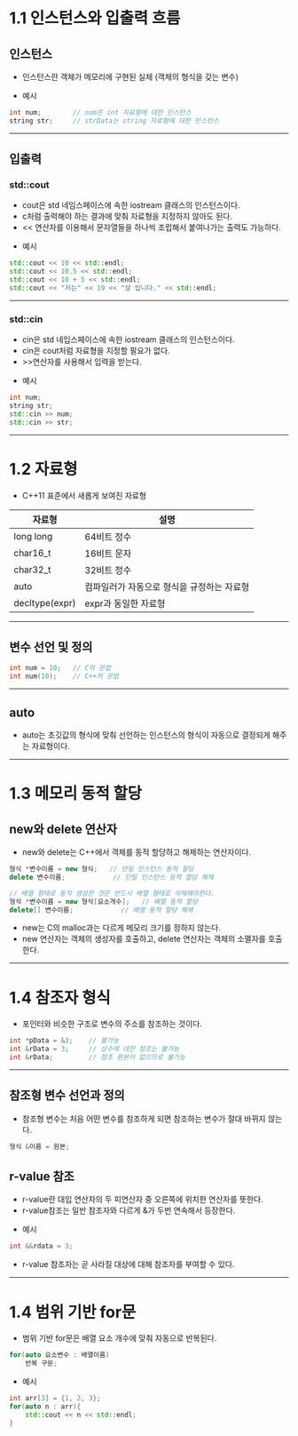 # __1.1 인스턴스와 입출력 흐름__
## 인스턴스
- 인스턴스란 객체가 메모리에 구현된 실체 (객체의 형식을 갖는 변수)
+ 예시
```C++
int num;        // num은 int 자료형에 대한 인스턴스
string str;     // strData는 string 자료형에 대한 인스턴스
```
---
## 입출력
### std::cout
- cout은 std 네임스페이스에 속한 iostream 클래스의 인스턴스이다.
- c처럼 출력해야 하는 결과에 맞춰 자료형을 지정하지 않아도 된다.
- << 연산자를 이용해서 문자열들을 하나씩 조립해서 붙여나가는 출력도 가능하다.
+ 예시
```C++
std::cout << 10 << std::endl;
std::cout << 10.5 << std::endl;
std::cout << 10 + 5 << std::endl;
std::cout << "저는" << 19 << "살 입니다." << std::endl;
```
---
### std::cin
- cin은 std 네입스페이스에 속한 iostream 클래스의 인스턴스이다.
- cin은 cout처럼 자료형을 지정할 필요가 없다.
- \>>연산자를 사용해서 입력을 받는다.
+ 예시
```C++
int num;
string str;
std::cin >> num;
std::cin >> str;
```
---
# __1.2 자료형__
- C++11 표준에서 새롭게 보여진 자료형

자료형|설명
---|---
long long|64비트 정수
char16_t|16비트 문자
char32_t|32비트 정수
auto|컴파일러가 자동으로 형식을 규정하는 자료형
decltype(expr)|expr과 동일한 자료형
---
## 변수 선언 및 정의
```C++
int num = 10;   // C의 문법
int num(10);    // C++의 문법
```
---
## auto
- auto는 초깃값의 형식에 맞춰 선언하는 인스턴스의 형식이 자동으로 결정되게 해주는 자료형이다.
---
# __1.3 메모리 동적 할당__
## new와 delete 연산자
- new와 delete는 C++에서 객체를 동적 할당하고 해제하는 연산자이다.
```C++
형식 *변수이름 = new 형식;   // 단일 인스턴스 동적 할당
delete 변수이름;            // 단일 인스턴스 동적 할당 해제

// 배열 형태로 동적 생성한 것은 반드시 배열 형태로 삭제해야한다.
형식 *변수이름 = new 형식[요소개수];   // 배열 동적 할당
delete[] 변수이름;            // 배열 동적 할당 해제
```
- new는 C의 malloc과는 다르게 메모리 크기를 정하지 않는다.
- new 연산자는 객체의 생성자를 호출하고, delete 연산자는 객체의 소멸자를 호출한다.
---
# __1.4 참조자 형식__
- 포인터와 비슷한 구조로 변수의 주소를 참조하는 것이다.
```C++
int *pData = &3;    // 불가능
int &rData = 3;     // 상수에 대한 참조는 불가능
int &rData;         // 참조 원본이 없으므로 불가능
```
---
## 참조형 변수 선언과 정의
- 참조형 변수는 처음 어떤 변수를 참조하게 되면 참조하는 변수가 절대 바뀌지 않는다.
```C++
형식 &이름 = 원본;
```
## r-value 참조
- r-value란 대입 연산자의 두 피연산자 중 오른쪽에 위치한 연산자를 뜻한다.
- r-value참조는 일반 참조자와 다르게 &가 두번 연속해서 등장한다.
+ 예시
```C++
int &&rdata = 3;
```
- r-value 참조자는 곧 사라질 대상에 대해 참조자를 부여할 수 있다.
---
# __1.4 범위 기반 for문__
- 범위 기반 for문은 배열 요소 개수에 맞춰 자동으로 반복된다.
```C++
for(auto 요소변수 : 배열이름)
    반복 구문;
```
+ 예시
```C++
int arr[3] = {1, 2, 3};
for(auto n : arr){
    std::cout << n << std::endl;
}
```